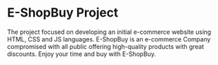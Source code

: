 # E-ShopBuy Project
The project focused on developing an initial e-commerce website using HTML, CSS and JS languages. 
E-ShopBuy is an e-commerce Company compromised with all public offering high-quality products with great discounts. Enjoy your time and buy with E-ShopBuy.
